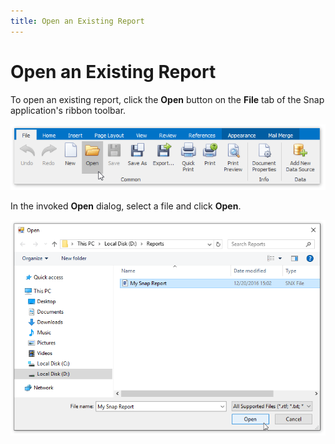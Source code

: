 ```yaml
---
title: Open an Existing Report
---
```

# Open an Existing Report
To open an existing report, click the **Open** button on the **File** tab of the Snap application's ribbon toolbar.

![Snap-End-User-Manage-Reports03](../../../images/Img20268.png)

In the invoked **Open** dialog, select a file and click **Open**.

![Snap-End-User-Manage-Reports05](../../../images/Img20270.png)